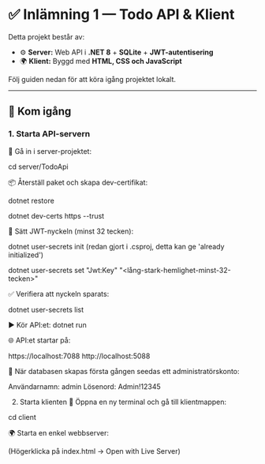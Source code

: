 # ✅ Inlämning 1 — Todo API & Klient

Detta projekt består av:  
- ⚙️ **Server:** Web API i **.NET 8** + **SQLite** + **JWT-autentisering**  
- 🌍 **Klient:** Byggd med **HTML, CSS och JavaScript**  

Följ guiden nedan för att köra igång projektet lokalt.  

---

## 🚀 Kom igång

### 1. Starta API-servern

📂 Gå in i server-projektet: 

cd server/TodoApi

📦 Återställ paket och skapa dev-certifikat:

dotnet restore

dotnet dev-certs https --trust

🔑 Sätt JWT-nyckeln (minst 32 tecken):

dotnet user-secrets init  (redan gjort i .csproj, detta kan ge 'already initialized')

dotnet user-secrets set "Jwt:Key" "<lång-stark-hemlighet-minst-32-tecken>"

✅ Verifiera att nyckeln sparats:

dotnet user-secrets list


▶️ Kör API:et: dotnet run


🌐 API:et startar på:

https://localhost:7088
http://localhost:5088

👤 När databasen skapas första gången seedas ett administratörskonto:

Användarnamn: admin
Lösenord: Admin!12345

2. Starta klienten
📂 Öppna en ny terminal och gå till klientmappen:

cd client

🌍 Starta en enkel webbserver:

(Högerklicka på index.html → Open with Live Server)
